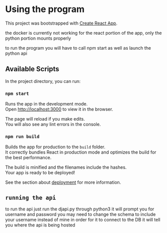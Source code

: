 # Using the program

This project was bootstrapped with [Create React App](https://github.com/facebook/create-react-app).

the docker is currently not working for the react portion of the app, only the python portion mounts properly

to run the program you will have to call npm start as well as launch the python api

## Available Scripts

In the project directory, you can run:

### `npm start`

Runs the app in the development mode.\
Open [http://localhost:3000](http://localhost:3000) to view it in the browser.

The page will reload if you make edits.\
You will also see any lint errors in the console.

### `npm run build`

Builds the app for production to the `build` folder.\
It correctly bundles React in production mode and optimizes the build for the best performance.

The build is minified and the filenames include the hashes.\
Your app is ready to be deployed!

See the section about [deployment](https://facebook.github.io/create-react-app/docs/deployment) for more information.

## `running the api`
to run the api just run the djapi.py through python3 
it will prompt you for username and password
you may need to change the schema to include your username instead of mine in order for it to connect to the DB
it will tell you where the api is being hosted